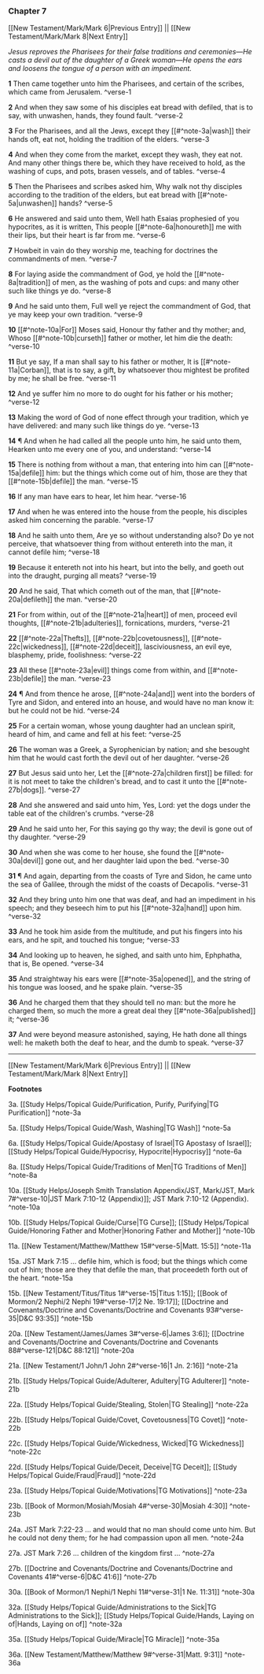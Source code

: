 ### Chapter 7

[[New Testament/Mark/Mark 6|Previous Entry]]  ||  [[New Testament/Mark/Mark 8|Next Entry]]

*Jesus reproves the Pharisees for their false traditions and ceremonies—He casts a devil out of the daughter of a Greek woman—He opens the ears and loosens the tongue of a person with an impediment.*

**1**  Then came together unto him the Pharisees, and certain of the scribes, which came from Jerusalem. ^verse-1

**2**  And when they saw some of his disciples eat bread with defiled, that is to say, with unwashen, hands, they found fault. ^verse-2

**3**  For the Pharisees, and all the Jews, except they [[#^note-3a|wash]] their hands oft, eat not, holding the tradition of the elders. ^verse-3

**4**  And when they come from the market, except they wash, they eat not. And many other things there be, which they have received to hold, as the washing of cups, and pots, brasen vessels, and of tables. ^verse-4

**5**  Then the Pharisees and scribes asked him, Why walk not thy disciples according to the tradition of the elders, but eat bread with [[#^note-5a|unwashen]] hands? ^verse-5

**6**  He answered and said unto them, Well hath Esaias prophesied of you hypocrites, as it is written, This people [[#^note-6a|honoureth]] me with their lips, but their heart is far from me. ^verse-6

**7**  Howbeit in vain do they worship me, teaching for doctrines the commandments of men. ^verse-7

**8**  For laying aside the commandment of God, ye hold the [[#^note-8a|tradition]] of men, as the washing of pots and cups: and many other such like things ye do. ^verse-8

**9**  And he said unto them, Full well ye reject the commandment of God, that ye may keep your own tradition. ^verse-9

**10**  [[#^note-10a|For]] Moses said, Honour thy father and thy mother; and, Whoso [[#^note-10b|curseth]] father or mother, let him die the death: ^verse-10

**11**  But ye say, If a man shall say to his father or mother, It is [[#^note-11a|Corban]], that is to say, a gift, by whatsoever thou mightest be profited by me; he shall be free. ^verse-11

**12**  And ye suffer him no more to do ought for his father or his mother; ^verse-12

**13**  Making the word of God of none effect through your tradition, which ye have delivered: and many such like things do ye. ^verse-13

**14**  ¶ And when he had called all the people unto him, he said unto them, Hearken unto me every one of you, and understand: ^verse-14

**15**  There is nothing from without a man, that entering into him can [[#^note-15a|defile]] him: but the things which come out of him, those are they that [[#^note-15b|defile]] the man. ^verse-15

**16**  If any man have ears to hear, let him hear. ^verse-16

**17**  And when he was entered into the house from the people, his disciples asked him concerning the parable. ^verse-17

**18**  And he saith unto them, Are ye so without understanding also? Do ye not perceive, that whatsoever thing from without entereth into the man, it cannot defile him; ^verse-18

**19**  Because it entereth not into his heart, but into the belly, and goeth out into the draught, purging all meats? ^verse-19

**20**  And he said, That which cometh out of the man, that [[#^note-20a|defileth]] the man. ^verse-20

**21**  For from within, out of the [[#^note-21a|heart]] of men, proceed evil thoughts, [[#^note-21b|adulteries]], fornications, murders, ^verse-21

**22**  [[#^note-22a|Thefts]], [[#^note-22b|covetousness]], [[#^note-22c|wickedness]], [[#^note-22d|deceit]], lasciviousness, an evil eye, blasphemy, pride, foolishness: ^verse-22

**23**  All these [[#^note-23a|evil]] things come from within, and [[#^note-23b|defile]] the man. ^verse-23

**24**  ¶ And from thence he arose, [[#^note-24a|and]] went into the borders of Tyre and Sidon, and entered into an house, and would have no man know it: but he could not be hid. ^verse-24

**25**  For a certain woman, whose young daughter had an unclean spirit, heard of him, and came and fell at his feet: ^verse-25

**26**  The woman was a Greek, a Syrophenician by nation; and she besought him that he would cast forth the devil out of her daughter. ^verse-26

**27**  But Jesus said unto her, Let the [[#^note-27a|children first]] be filled: for it is not meet to take the children's bread, and to cast it unto the [[#^note-27b|dogs]]. ^verse-27

**28**  And she answered and said unto him, Yes, Lord: yet the dogs under the table eat of the children's crumbs. ^verse-28

**29**  And he said unto her, For this saying go thy way; the devil is gone out of thy daughter. ^verse-29

**30**  And when she was come to her house, she found the [[#^note-30a|devil]] gone out, and her daughter laid upon the bed. ^verse-30

**31**  ¶ And again, departing from the coasts of Tyre and Sidon, he came unto the sea of Galilee, through the midst of the coasts of Decapolis. ^verse-31

**32**  And they bring unto him one that was deaf, and had an impediment in his speech; and they beseech him to put his [[#^note-32a|hand]] upon him. ^verse-32

**33**  And he took him aside from the multitude, and put his fingers into his ears, and he spit, and touched his tongue; ^verse-33

**34**  And looking up to heaven, he sighed, and saith unto him, Ephphatha, that is, Be opened. ^verse-34

**35**  And straightway his ears were [[#^note-35a|opened]], and the string of his tongue was loosed, and he spake plain. ^verse-35

**36**  And he charged them that they should tell no man: but the more he charged them, so much the more a great deal they [[#^note-36a|published]] it; ^verse-36

**37**  And were beyond measure astonished, saying, He hath done all things well: he maketh both the deaf to hear, and the dumb to speak. ^verse-37


---
[[New Testament/Mark/Mark 6|Previous Entry]]  ||  [[New Testament/Mark/Mark 8|Next Entry]]


**Footnotes**


3a. [[Study Helps/Topical Guide/Purification, Purify, Purifying|TG Purification]] ^note-3a

5a. [[Study Helps/Topical Guide/Wash, Washing|TG Wash]] ^note-5a

6a. [[Study Helps/Topical Guide/Apostasy of Israel|TG Apostasy of Israel]]; [[Study Helps/Topical Guide/Hypocrisy, Hypocrite|Hypocrisy]] ^note-6a

8a. [[Study Helps/Topical Guide/Traditions of Men|TG Traditions of Men]] ^note-8a

10a. [[Study Helps/Joseph Smith Translation Appendix/JST, Mark/JST, Mark 7#^verse-10|JST Mark 7:10-12 (Appendix)]]; JST Mark 7:10-12 (Appendix). ^note-10a

10b. [[Study Helps/Topical Guide/Curse|TG Curse]]; [[Study Helps/Topical Guide/Honoring Father and Mother|Honoring Father and Mother]] ^note-10b

11a. [[New Testament/Matthew/Matthew 15#^verse-5|Matt. 15:5]] ^note-11a

15a. JST Mark 7:15 ... defile him, which is food; but the things which come out of him; those are they that defile the man, that proceedeth forth out of the heart. ^note-15a

15b. [[New Testament/Titus/Titus 1#^verse-15|Titus 1:15]]; [[Book of Mormon/2 Nephi/2 Nephi 19#^verse-17|2 Ne. 19:17]]; [[Doctrine and Covenants/Doctrine and Covenants/Doctrine and Covenants 93#^verse-35|D&C 93:35]] ^note-15b

20a. [[New Testament/James/James 3#^verse-6|James 3:6]]; [[Doctrine and Covenants/Doctrine and Covenants/Doctrine and Covenants 88#^verse-121|D&C 88:121]] ^note-20a

21a. [[New Testament/1 John/1 John 2#^verse-16|1 Jn. 2:16]] ^note-21a

21b. [[Study Helps/Topical Guide/Adulterer, Adultery|TG Adulterer]] ^note-21b

22a. [[Study Helps/Topical Guide/Stealing, Stolen|TG Stealing]] ^note-22a

22b. [[Study Helps/Topical Guide/Covet, Covetousness|TG Covet]] ^note-22b

22c. [[Study Helps/Topical Guide/Wickedness, Wicked|TG Wickedness]] ^note-22c

22d. [[Study Helps/Topical Guide/Deceit, Deceive|TG Deceit]]; [[Study Helps/Topical Guide/Fraud|Fraud]] ^note-22d

23a. [[Study Helps/Topical Guide/Motivations|TG Motivations]] ^note-23a

23b. [[Book of Mormon/Mosiah/Mosiah 4#^verse-30|Mosiah 4:30]] ^note-23b

24a. JST Mark 7:22-23 ... and would that no man should come unto him. But he could not deny them; for he had compassion upon all men. ^note-24a

27a. JST Mark 7:26 ... children of the kingdom first ... ^note-27a

27b. [[Doctrine and Covenants/Doctrine and Covenants/Doctrine and Covenants 41#^verse-6|D&C 41:6]] ^note-27b

30a. [[Book of Mormon/1 Nephi/1 Nephi 11#^verse-31|1 Ne. 11:31]] ^note-30a

32a. [[Study Helps/Topical Guide/Administrations to the Sick|TG Administrations to the Sick]]; [[Study Helps/Topical Guide/Hands, Laying on of|Hands, Laying on of]] ^note-32a

35a. [[Study Helps/Topical Guide/Miracle|TG Miracle]] ^note-35a

36a. [[New Testament/Matthew/Matthew 9#^verse-31|Matt. 9:31]] ^note-36a
